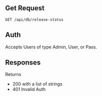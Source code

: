 ## Get Request

`GET /api/db/release-status`

## Auth
Accepts Users of type Admin, User, or Pass.

## Responses
Returns 
- 200 with a list of strings
- 401 Invalid Auth